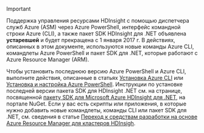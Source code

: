 > [!IMPORTANT]
> Поддержка управления ресурсами HDInsight с помощью диспетчера служб Azure (ASM) через Azure PowerShell, интерфейс командной строки Azure (CLI), а также пакет SDK HDInsight для .NET объявлена **устаревшей** и будет прекращена с 1 января 2017 г. В действиях, описанных в этом документе, используются новые команды Azure CLI, командлеты Azure PowerShell и пакет SDK для .NET, которые работают с Azure Resource Manager (ARM).
> 
> Чтобы установить последнюю версию Azure PowerShell и Azure CLI, выполните действия, описанные в статьях [Установка Azure CLI](../articles/xplat-cli-install.md) или [Установка и настройка Azure PowerShell](/powershell/azureps-cmdlets-docs). Инструкции по установке последней версии пакета SDK для HDInsight .NET см. на странице, посвященной [пакету SDK для Microsoft Azure HDInsight для .NET](https://www.nuget.org/packages/Microsoft.WindowsAzure.Management.HDInsight/), на портале NuGet. Если у вас есть скрипты или приложения, в которые нужно добавить новые командлеты, команды CLI или пакет SDK для .NET, см. сведения в статье [Переход к средствам разработки на основе Azure Resource Manager для кластеров HDInsigh](../articles/hdinsight/hdinsight-hadoop-development-using-azure-resource-manager.md).
> 
> 



<!--HONumber=Dec16_HO1-->


